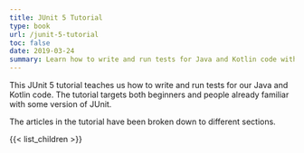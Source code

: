 ```yaml
---
title: JUnit 5 Tutorial
type: book
url: /junit-5-tutorial
toc: false
date: 2019-03-24
summary: Learn how to write and run tests for Java and Kotlin code with JUnit 5.
---
```


This JUnit 5 tutorial teaches us how to write and run tests for our Java and Kotlin code. The tutorial targets both beginners and people already familiar with some version of JUnit.

The articles in the tutorial have been broken down to different sections.

{{< list_children >}}
